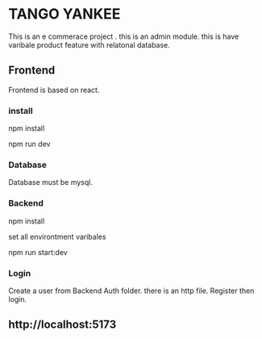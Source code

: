 # TANGO YANKEE

This is an e commerace project . this is an admin module. this is have varibale product feature with relatonal database.

## Frontend

Frontend is based on react.

### install

npm install

npm run dev

### Database

Database must be mysql.

### Backend

npm install

set all environtment varibales

npm run start:dev

### Login

Create a user from Backend Auth folder. there is an http file. Register then login.

## http://localhost:5173

